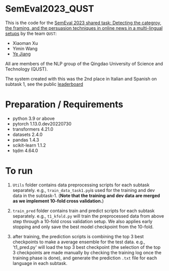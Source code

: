 # SemEval2023_QUST

This is the code for the [SemEval 2023 shared task: Detecting the categroy, the framing, and the persuasion techniques in online news in a multi-lingual setups](https://propaganda.math.unipd.it/semeval2023task3/teampage.php?passcode=6a5411b7a5bcecd3654a611b6b1b667d) by the team ``QUST``:

* Xiaoman Xu
* Yimin Wang
* [Ye Jiang](https://ye-jiang.com)

All are members of the NLP group of the Qingdao University of Science and Technology (QUST).

The system created with this was the 2nd place in Italian and Spanish on subtask 1, see the public [leaderboard](https://propaganda.math.unipd.it/semeval2023task3/leaderboard.php)

# Preparation / Requirements

* python 3.9 or above
* pytorch 1.13.0.dev20220730	
* transformers	4.21.0
* datasets	2.4.0
* pandas	1.4.3
* scikit-learn	1.1.2
* tqdm	4.64.0

# To run

1. `Utils` folder contains data preprocessing scripts for each subtask separately. e.g., `train_data_task1.py`is used for the training and dev data in the subtask-1. (**Note that the training and dev data are merged as we implement 10-fold cross validation.**)

2. `train_pred` folder contains train and predict scripts for each subtask separately. e.g., `t1_kfold.py` will train the preprocessed data from above step through a 10-fold cross validation setup. We also applies early stopping and only save the best model checkpoint from the 10-fold.

3. after training, the prediction scripts is combining the top 3 best checkpoints to make a average ensemble for the test data. e.g., 't1_pred.py' will load the top 3 best checkpoint (the selection of the top 3 checkpoints are made manually by checking the training log once the training phase is done), and generate the prediction `.txt` file for each language in each subtask.
